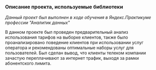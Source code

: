 ### Описание проекта, используемые библиотеки

*Данный проект был выполнен в ходе обучения в Яндекс.Практикуме профессии "Аналитик данных"*

В данном проекте был проведен предварительный анализ использования тарифов на выборке клиентов, также было проанализировано поведение клиентов при использовании услуг оператора и рекомендованы оптимальные наборы услуг для пользователей. Был сделан вывод, что клиенты телеком компании зачастую переплачивают за интернет трафик, выходя за рамки абонентского лимита.
